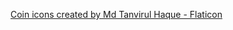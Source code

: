 <a href="https://www.flaticon.com/free-icons/coin" title="coin icons">Coin icons created by Md Tanvirul Haque - Flaticon</a>